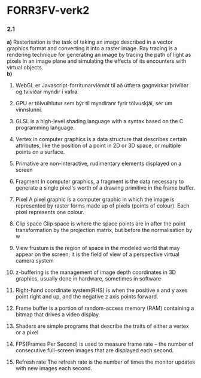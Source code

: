 # FORR3FV-verk2
### 2.1
**a)** Rasterisation is the task of taking an image described in a vector graphics format and converting it into a raster image. Ray tracing is a rendering technique for generating an image by tracing the path of light as pixels in an image plane and simulating the effects of its encounters with virtual objects.<br>
**b)** 
1. WebGL er Javascript-forritunarviðmót til að útfæra gagnvirkar þrívíðar og tvívíðar myndir í vafra.

1. GPU er tölvuíhlutur sem býr til myndiranr fyrir tölvuskjái, sér um vinnslunni.

1.  GLSL is a high-level shading language with a syntax based on the C programming language.

1.  Vertex in computer graphics is a data structure that describes certain attributes, like the position of a point in 2D or 3D space, or multiple points on a surface. 

1.  Primative are non-interactive, rudimentary elements displayed on a screen

1. Fragment In computer graphics, a fragment is the data necessary to generate a single pixel's worth of a drawing primitive in the frame buffer.

1. Pixel A pixel graphic is a computer graphic in which the image is represented by raster forms made up of pixels (points of colour). Each pixel represents one colour.

1. Clip space Clip space is where the space points are in after the point transformation by the projection matrix, but before the normalisation by w

1. View frustum is the region of space in the modeled world that may appear on the screen; it is the field of view of a perspective virtual camera system

1. z-buffering is the management of image depth coordinates in 3D graphics, usually done in hardware, sometimes in software

1. Right-hand coordinate system(RHS) is when the positive x and y axes point right and up, and the negative z axis points forward.

1. Frame buffer is a portion of random-access memory (RAM) containing a bitmap that drives a video display.

1. Shaders are simple programs that describe the traits of either a vertex or a pixel

1. FPS(Frames Per Second) is used to measure frame rate – the number of consecutive full-screen images that are displayed each second.

1. Refresh rate The refresh rate is the number of times the monitor updates with new images each second.
